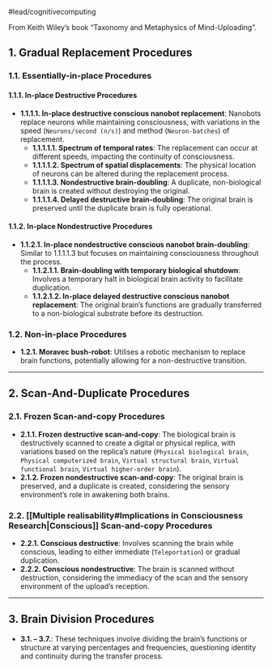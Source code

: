 #lead/cognitivecomputing

From Keith Wiley’s book “Taxonomy and Metaphysics of Mind-Uploading”.

## 1. Gradual Replacement Procedures

### 1.1. Essentially-in-place Procedures

#### 1.1.1. In-place Destructive Procedures

- **1.1.1.1. In-place destructive conscious nanobot replacement**: Nanobots replace neurons while maintaining consciousness, with variations in the speed (`Neurons/second (n/s)`) and method (`Neuron-batches`) of replacement.
  - **1.1.1.1.1. Spectrum of temporal rates**: The replacement can occur at different speeds, impacting the continuity of consciousness.
  - **1.1.1.1.2. Spectrum of spatial displacements**: The physical location of neurons can be altered during the replacement process.
  - **1.1.1.1.3. Nondestructive brain-doubling**: A duplicate, non-biological brain is created without destroying the original.
  - **1.1.1.1.4. Delayed destructive brain-doubling**: The original brain is preserved until the duplicate brain is fully operational.

#### 1.1.2. In-place Nondestructive Procedures

- **1.1.2.1. In-place nondestructive conscious nanobot brain-doubling**: Similar to 1.1.1.1.3 but focuses on maintaining consciousness throughout the process.
  - **1.1.2.1.1. Brain-doubling with temporary biological shutdown**: Involves a temporary halt in biological brain activity to facilitate duplication.
  - **1.1.2.1.2. In-place delayed destructive conscious nanobot replacement**: The original brain’s functions are gradually transferred to a non-biological substrate before its destruction.

### 1.2. Non-in-place Procedures

- **1.2.1. Moravec bush-robot**: Utilises a robotic mechanism to replace brain functions, potentially allowing for a non-destructive transition.

---

## 2. Scan-And-Duplicate Procedures

### 2.1. Frozen Scan-and-copy Procedures

- **2.1.1. Frozen destructive scan-and-copy**: The biological brain is destructively scanned to create a digital or physical replica, with variations based on the replica’s nature (`Physical biological brain`, `Physical computerized brain`, `Virtual structural brain`, `Virtual functional brain`, `Virtual higher-order brain`).
- **2.1.2. Frozen nondestructive scan-and-copy**: The original brain is preserved, and a duplicate is created, considering the sensory environment’s role in awakening both brains.

### 2.2. [[Multiple realisability#Implications in Consciousness Research|Conscious]] Scan-and-copy Procedures

- **2.2.1. Conscious destructive**: Involves scanning the brain while conscious, leading to either immediate (`Teleportation`) or gradual duplication.
- **2.2.2. Conscious nondestructive**: The brain is scanned without destruction, considering the immediacy of the scan and the sensory environment of the upload’s reception.

---

## 3. Brain Division Procedures

- **3.1. – 3.7.**: These techniques involve dividing the brain’s functions or structure at varying percentages and frequencies, questioning identity and continuity during the transfer process.
